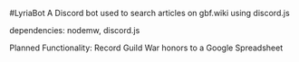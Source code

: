 #LyriaBot
A Discord bot used to search articles on gbf.wiki using discord.js

dependencies: nodemw, discord.js

Planned Functionality: Record Guild War honors to a Google Spreadsheet
